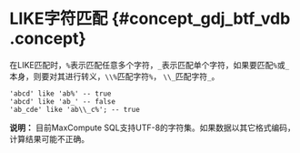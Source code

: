# LIKE字符匹配 {#concept_gdj_btf_vdb .concept}

在LIKE匹配时，`%`表示匹配任意多个字符，`_`表示匹配单个字符，如果要匹配`%`或`_`本身，则要对其进行转义，`\\%`匹配字符`%`， `\\_`匹配字符`_`。

``` {#codeblock_9s2_hd5_ffz}
'abcd' like 'ab%' -- true
'abcd' like 'ab_' -- false
'ab_cde' like 'ab\\_c%'; -- true
```

**说明：** 目前MaxCompute SQL支持UTF-8的字符集。如果数据以其它格式编码，计算结果可能不正确。

